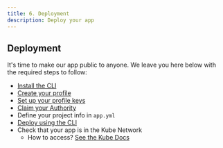 ```yaml
---
title: 6. Deployment
description: Deploy your app
---
```


## Deployment

It's time to make our app public to anyone. We leave you here below with the required steps to follow:

- [Install the CLI](https://dxos-docs.netlify.app/cli/installation/)
- [Create your profile](https://dxos-docs.netlify.app/cli/profile-creation/)
- [Set up your profile keys](https://dxos-docs.netlify.app/cli/profile-keys-setup/)
- [Claim your Authority](https://dxos-docs.netlify.app/cli/profile-authority/)
- Define your project info in `app.yml`
- [Deploy using the CLI](https://dxos-docs.netlify.app/cli/cli-app/app-deployment/)
- Check that your app is in the Kube Network
  - How to access? [See the Kube Docs](https://dxos-docs.netlify.app/kube/console-access/)
